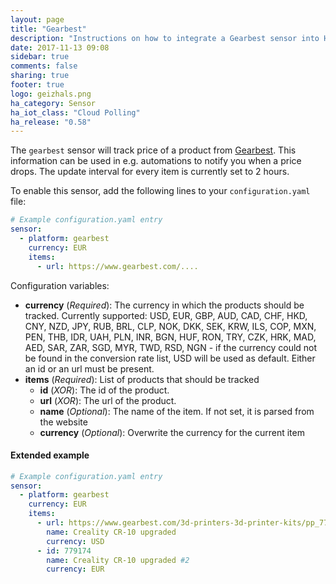 ```yaml
---
layout: page
title: "Gearbest"
description: "Instructions on how to integrate a Gearbest sensor into Home Assistant."
date: 2017-11-13 09:08
sidebar: true
comments: false
sharing: true
footer: true
logo: geizhals.png
ha_category: Sensor
ha_iot_class: "Cloud Polling"
ha_release: "0.58"
---
```



The `gearbest` sensor will track price of a product from [Gearbest](https://www.gearbest.com). This information can be used in e.g. automations to notify you when a price drops. The update interval for every item is currently set to 2 hours.

To enable this sensor, add the following lines to your `configuration.yaml` file:

```yaml
# Example configuration.yaml entry
sensor:
  - platform: gearbest
    currency: EUR
    items:
      - url: https://www.gearbest.com/....
```

Configuration variables:

- **currency** (*Required*): The currency in which the products should be tracked. Currently supported: USD, EUR, GBP, AUD, CAD, CHF, HKD, CNY, NZD, JPY, RUB, BRL, CLP, NOK, DKK, SEK, KRW, ILS, COP, MXN, PEN, THB, IDR, UAH, PLN, INR, BGN, HUF, RON, TRY, CZK, HRK, MAD, AED, SAR, ZAR, SGD, MYR, TWD, RSD, NGN - if the currency could not be found in the conversion rate list, USD will be used as default. Either an id or an url must be present.
- **items** (*Required*): List of products that should be tracked
  * **id** (*XOR*): The id of the product.
  * **url** (*XOR*): The url of the product.
  * **name** (*Optional*): The name of the item. If not set, it is parsed from the website
  * **currency** (*Optional*): Overwrite the currency for the current item

#### Extended example

```yaml
# Example configuration.yaml entry
sensor:
  - platform: gearbest
    currency: EUR
    items:
      - url: https://www.gearbest.com/3d-printers-3d-printer-kits/pp_779174.html?wid=21
        name: Creality CR-10 upgraded
        currency: USD
      - id: 779174
        name: Creality CR-10 upgraded #2
        currency: EUR
```
